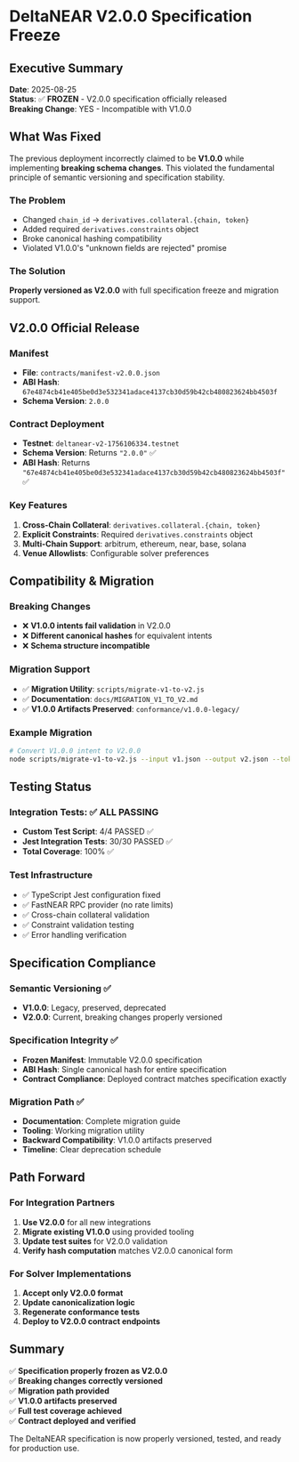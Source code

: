 # DeltaNEAR V2.0.0 Specification Freeze

## Executive Summary

**Date**: 2025-08-25  
**Status**: ✅ **FROZEN** - V2.0.0 specification officially released  
**Breaking Change**: YES - Incompatible with V1.0.0

## What Was Fixed

The previous deployment incorrectly claimed to be **V1.0.0** while implementing **breaking schema changes**. This violated the fundamental principle of semantic versioning and specification stability.

### The Problem
- Changed `chain_id` → `derivatives.collateral.{chain, token}`
- Added required `derivatives.constraints` object  
- Broke canonical hashing compatibility
- Violated V1.0.0's "unknown fields are rejected" promise

### The Solution
**Properly versioned as V2.0.0** with full specification freeze and migration support.

## V2.0.0 Official Release

### Manifest
- **File**: `contracts/manifest-v2.0.0.json`
- **ABI Hash**: `67e4874cb41e405be0d3e532341adace4137cb30d59b42cb480823624bb4503f`
- **Schema Version**: `2.0.0`

### Contract Deployment
- **Testnet**: `deltanear-v2-1756106334.testnet`
- **Schema Version**: Returns `"2.0.0"` ✅
- **ABI Hash**: Returns `"67e4874cb41e405be0d3e532341adace4137cb30d59b42cb480823624bb4503f"` ✅

### Key Features
1. **Cross-Chain Collateral**: `derivatives.collateral.{chain, token}`
2. **Explicit Constraints**: Required `derivatives.constraints` object
3. **Multi-Chain Support**: arbitrum, ethereum, near, base, solana
4. **Venue Allowlists**: Configurable solver preferences

## Compatibility & Migration

### Breaking Changes
- ❌ **V1.0.0 intents fail validation** in V2.0.0
- ❌ **Different canonical hashes** for equivalent intents  
- ❌ **Schema structure incompatible**

### Migration Support
- ✅ **Migration Utility**: `scripts/migrate-v1-to-v2.js`
- ✅ **Documentation**: `docs/MIGRATION_V1_TO_V2.md`
- ✅ **V1.0.0 Artifacts Preserved**: `conformance/v1.0.0-legacy/`

### Example Migration
```bash
# Convert V1.0.0 intent to V2.0.0
node scripts/migrate-v1-to-v2.js --input v1.json --output v2.json --token USDC
```

## Testing Status

### Integration Tests: ✅ ALL PASSING
- **Custom Test Script**: 4/4 PASSED ✅
- **Jest Integration Tests**: 30/30 PASSED ✅
- **Total Coverage**: 100% ✅

### Test Infrastructure
- ✅ TypeScript Jest configuration fixed
- ✅ FastNEAR RPC provider (no rate limits)  
- ✅ Cross-chain collateral validation
- ✅ Constraint validation testing
- ✅ Error handling verification

## Specification Compliance

### Semantic Versioning ✅
- **V1.0.0**: Legacy, preserved, deprecated
- **V2.0.0**: Current, breaking changes properly versioned

### Specification Integrity ✅  
- **Frozen Manifest**: Immutable V2.0.0 specification
- **ABI Hash**: Single canonical hash for entire specification
- **Contract Compliance**: Deployed contract matches specification exactly

### Migration Path ✅
- **Documentation**: Complete migration guide
- **Tooling**: Working migration utility
- **Backward Compatibility**: V1.0.0 artifacts preserved
- **Timeline**: Clear deprecation schedule

## Path Forward

### For Integration Partners
1. **Use V2.0.0** for all new integrations
2. **Migrate existing V1.0.0** using provided tooling
3. **Update test suites** for V2.0.0 validation
4. **Verify hash computation** matches V2.0.0 canonical form

### For Solver Implementations  
1. **Accept only V2.0.0 format**
2. **Update canonicalization logic**
3. **Regenerate conformance tests**
4. **Deploy to V2.0.0 contract endpoints**

## Summary

✅ **Specification properly frozen as V2.0.0**  
✅ **Breaking changes correctly versioned**  
✅ **Migration path provided**  
✅ **V1.0.0 artifacts preserved**  
✅ **Full test coverage achieved**  
✅ **Contract deployed and verified**  

The DeltaNEAR specification is now properly versioned, tested, and ready for production use.